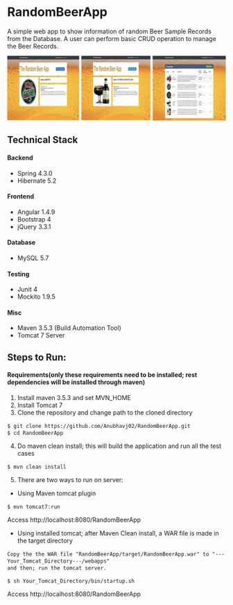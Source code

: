 # RandomBeerApp

A simple web app to show information of random Beer Sample Records from the Database. A user can perform basic CRUD operation to manage the Beer Records.

![output](https://github.com/Anubhavj02/RandomBeerApp/blob/master/output/output1.png)

## Technical Stack
#### Backend
* Spring 4.3.0
* Hibernate 5.2
#### Frontend
* Angular 1.4.9
* Bootstrap 4
* jQuery 3.3.1
#### Database
* MySQL 5.7
#### Testing
* Junit 4
* Mockito 1.9.5
#### Misc
* Maven 3.5.3 (Build Automation Tool)
* Tomcat 7 Server

## Steps to Run:
#### Requirements(only these requirements need to be installed; rest dependencies will be installed through maven)
1. Install maven 3.5.3 and set MVN_HOME
2. Install Tomcat 7
3. Clone the repository and change path to the cloned directory
```shell
$ git clone https://github.com/Anubhavj02/RandomBeerApp.git
$ cd RandomBeerApp
```
4. Do maven clean install; this will build the application and run all the test cases
```shell
$ mvn clean install
```
5. There are two ways to run on server:
* Using Maven tomcat plugin
```shell
$ mvn tomcat7:run
```
Access http://localhost:8080/RandomBeerApp

* Using installed tomcat; after Maven Clean install, a WAR file is made in the target directory
```
Copy the the WAR file "RandomBeerApp/target/RandomBeerApp.war" to "---Your_Tomcat_Directory---/webapps"
and then; run the tomcat server.
```
```shell
$ sh Your_Tomcat_Directory/bin/startup.sh
```
Access http://localhost:8080/RandomBeerApp


